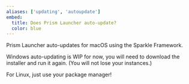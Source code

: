 ```yaml
---
aliases: ['updating', 'autoupdate']
embed:
  title: Does Prism Launcher auto-update?
  color: blue
---
```


Prism Launcher auto-updates for macOS using the Sparkle Framework.

Windows auto-updating is WIP for now, you will need to download the installer and run it again. (You will not lose your instances.)

For Linux, just use your package manager!
